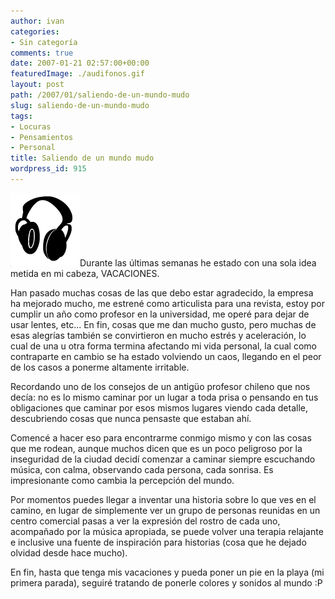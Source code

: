 ```yaml
---
author: ivan
categories:
- Sin categoría
comments: true
date: 2007-01-21 02:57:00+00:00
featuredImage: ./audifonos.gif
layout: post
path: /2007/01/saliendo-de-un-mundo-mudo
slug: saliendo-de-un-mundo-mudo
tags:
- Locuras
- Pensamientos
- Personal
title: Saliendo de un mundo mudo
wordpress_id: 915
---
```


[![](./audifonos.gif)](http://2.bp.blogspot.com/_T2UWuNJg3dQ/RbPkP2oRdJI/AAAAAAAAAAo/ZlLh753sw-E/s1600-h/audifonos.gif)Durante las últimas semanas he estado con una sola idea metida en mi cabeza, VACACIONES.

Han pasado muchas cosas de las que debo estar agradecido, la empresa ha mejorado mucho, me estrené como articulista para una revista, estoy por cumplir un año como profesor en la universidad, me operé para dejar de usar lentes, etc... En fin, cosas que me dan mucho gusto, pero muchas de esas alegrías también se convirtieron en mucho estrés y aceleración, lo cual de una u otra forma termina afectando mi vida personal, la cual como contraparte en cambio se ha estado volviendo un caos, llegando en el peor de los casos a ponerme altamente irritable.

Recordando uno de los consejos de un antigüo profesor chileno que nos decía: no es lo mismo caminar por un lugar a toda prisa o pensando en tus obligaciones que caminar por esos mismos lugares viendo cada detalle, descubriendo cosas que nunca pensaste que estaban ahí.

Comencé a hacer eso para encontrarme conmigo mismo y con las cosas que me rodean, aunque muchos dicen que es un poco peligroso por la inseguridad de la ciudad decidí comenzar a caminar siempre escuchando música, con calma, observando cada persona, cada sonrisa. Es impresionante como cambia la percepción del mundo.

Por momentos puedes llegar a inventar una historia sobre lo que ves en el camino, en lugar de simplemente ver un grupo de personas reunidas en un centro comercial pasas a ver la expresión del rostro de cada uno, acompañado por la música apropiada, se puede volver una terapia relajante e inclusive una fuente de inspiración para historias (cosa que he dejado olvidad desde hace mucho).

En fin, hasta que tenga mis vacaciones y pueda poner un pie en la playa (mi primera parada), seguiré tratando de ponerle colores y sonidos al mundo :P